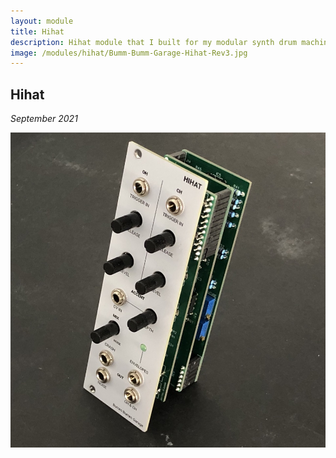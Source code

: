 ```yaml
---
layout: module
title: Hihat
description: Hihat module that I built for my modular synth drum machine project.
image: /modules/hihat/Bumm-Bumm-Garage-Hihat-Rev3.jpg
---
```


<!-- image: -->

## Hihat

*September 2021*

![Bumm-Bumm-Garage-Hihat-Rev3](/modules/hihat/Bumm-Bumm-Garage-Hihat-Rev3.jpg)

<!--

## Doku:

* Vorsicht: Noise Board richtig rum ran stecken
* Thonkiconns falsch rum
* Noise regulator funzt nicht wirklich wie geplant: Kann nicht minimieren wie es sollte.
* Block Diagramm dazu.





### Dazu noch

* Videos aus Instagram
* Das offene JLC Project





---





# August 2021

* https://hackaday.com/2015/04/10/logic-noise-more-cmos-cowbell/
* R-Envelope Generator:
  * http://www.analog-synth.de/synths/mod2/trigdiv/trigdiv.htm
  * http://www.synthdiy.com/show/?id=1134



# Old links

* https://modwiggler.com/forum/viewtopic.php?t=120280
* https://electro-music.com/forum/viewtopic.php?t=55928
* http://www.ericarcher.net/wp-content/uploads/2014/07/tr-808-hihat-diy-project-revised-dec-2009.pdf

-->

